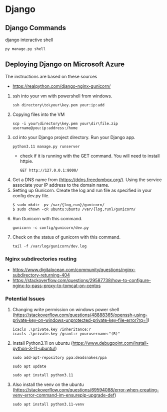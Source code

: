 # Django
## Django Commands
django interactive shell
  ```
  py manage.py shell
  ```
## Deploying Django on Microsoft Azure
The instructions are based on these sources
- https://realpython.com/django-nginx-gunicorn/

1. ssh into your vm with powershell from windows.
    ```
    ssh directory\to\your\key.pem your:ip:add
    ```
2. Copying files into the VM
    ```
    scp -i your\directory\key.pem your\dir\file.zip username@you:ip:address:/home
    ```
3. cd into your Django project directory. Run your Django app.  
    ```
    python3.11 manage.py runserver
    ```
    - check if it is running with the GET command. You will need to install httpie.
        ```
        GET http://127.0.0.1:8000/
        ```
4. Get a DNS name from (https://ddns.freedombox.org/). Using the service associate your IP address to the domain name.
5. Setting up Gunicorn. Create the log and run file as specified in your config dev.py file.
    ```
    $ sudo mkdir -pv /var/{log,run}/gunicorn/
    $ sudo chown -cR ubuntu:ubuntu /var/{log,run}/gunicorn/
    ```
6. Run Gunicorn with this command.
    ```
    gunicorn -c config/gunicorn/dev.py
    ```
7. Check on the status of gunicorn with this command.
    ```
    tail -f /var/log/gunicorn/dev.log
    ```
### Nginx subdirectories routing
- https://www.digitalocean.com/community/questions/nginx-subdirectory-returning-404
- https://stackoverflow.com/questions/29587738/how-to-configure-nginx-to-pass-proxy-to-tomcat-on-centos

### Potential Issues
1. Changing write permission on windows power shell (https://stackoverflow.com/questions/48888365/openssh-using-private-key-on-windows-unprotected-private-key-file-error?rq=1)
    ```
    icacls .\private.key /inheritance:r
    icacls .\private.key /grant:r yourusername:"(R)"
    ```
2. Install Python3.11 on ubuntu (https://www.debugpoint.com/install-python-3-11-ubuntu/)
    ```
    sudo add-apt-repository ppa:deadsnakes/ppa
    ```
    ```
    sudo apt update 
    ```
    ```
    sudo apt install python3.11
    ```
3. Also install the venv on the ubuntu (https://stackoverflow.com/questions/69594088/error-when-creating-venv-error-command-im-ensurepip-upgrade-def)
    ```
    sudo apt install python3.11-venv
    ```
